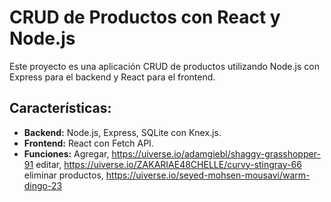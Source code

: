 # CRUD de Productos con React y Node.js

Este proyecto es una aplicación CRUD de productos utilizando Node.js con Express para el backend y React para el frontend.

## Características:
- **Backend:** Node.js, Express, SQLite con Knex.js.
- **Frontend:** React con Fetch API.
- **Funciones:** Agregar, https://uiverse.io/adamgiebl/shaggy-grasshopper-91
editar, https://uiverse.io/ZAKARIAE48CHELLE/curvy-stingray-66
eliminar productos, https://uiverse.io/seyed-mohsen-mousavi/warm-dingo-23
